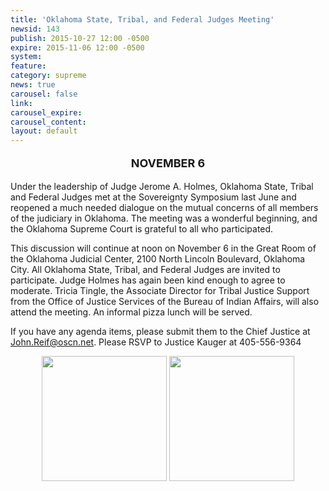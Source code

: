 ```yaml
---
title: 'Oklahoma State, Tribal, and Federal Judges Meeting'
newsid: 143
publish: 2015-10-27 12:00 -0500
expire: 2015-11-06 12:00 -0500
system: 
feature: 
category: supreme
news: true
carousel: false
link: 
carousel_expire: 
carousel_content: 
layout: default
---
```

<p style="font-size: large; text-align: center;"><strong>NOVEMBER 6</strong></p>   <p>Under the leadership of Judge Jerome A. Holmes, Oklahoma State, Tribal and Federal Judges met at the Sovereignty Symposium last June and reopened a much needed dialogue on the mutual concerns of all members of the judiciary in Oklahoma. The meeting was a wonderful beginning, and the Oklahoma Supreme Court is grateful to all who participated. </p>   <p>This discussion will continue at noon on November 6 in the Great Room of the Oklahoma Judicial Center, 2100 North Lincoln Boulevard, Oklahoma City. All Oklahoma State, Tribal, and Federal Judges are invited to participate. Judge Holmes has again been kind enough to agree to moderate.  Tricia Tingle, the Associate Director for Tribal Justice Support from the Office of Justice Services of the Bureau of Indian Affairs, will also attend the meeting. An informal pizza lunch will be served.</p>   <p>If you have any agenda items, please submit them to the Chief Justice at <a href="mailto:John.Reif@oscn.net" target="_blank">John.Reif@oscn.net</a>. Please RSVP to Justice Kauger at 405-556-9364</p>   <p style="text-align: center;">    <nobr><img style="height: 200px;" src="http://www.oscn.net/assets/img/Thursday-Panels_157.jpg" />    <img style="height: 200px;" src="http://www.oscn.net/assets/img/Thursday-Panels_153.jpg" /></nobr>   </p>
